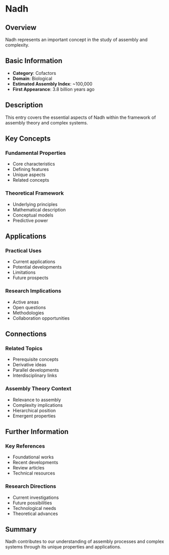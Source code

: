 # Nadh

## Overview

Nadh represents an important concept in the study of assembly and complexity.

## Basic Information

- **Category**: Cofactors
- **Domain**: Biological
- **Estimated Assembly Index**: ~100,000
- **First Appearance**: 3.8 billion years ago

## Description

This entry covers the essential aspects of Nadh within the framework of assembly theory and complex systems.

## Key Concepts

### Fundamental Properties
- Core characteristics
- Defining features
- Unique aspects
- Related concepts

### Theoretical Framework
- Underlying principles
- Mathematical description
- Conceptual models
- Predictive power

## Applications

### Practical Uses
- Current applications
- Potential developments
- Limitations
- Future prospects

### Research Implications
- Active areas
- Open questions
- Methodologies
- Collaboration opportunities

## Connections

### Related Topics
- Prerequisite concepts
- Derivative ideas
- Parallel developments
- Interdisciplinary links

### Assembly Theory Context
- Relevance to assembly
- Complexity implications
- Hierarchical position
- Emergent properties

## Further Information

### Key References
- Foundational works
- Recent developments
- Review articles
- Technical resources

### Research Directions
- Current investigations
- Future possibilities
- Technological needs
- Theoretical advances

## Summary

Nadh contributes to our understanding of assembly processes and complex systems through its unique properties and applications.
